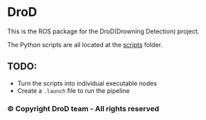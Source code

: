 # DroD

This is the ROS package for the DroD(Drowning Detection) project.

The Python scripts are all located at the [scripts](https://github.com/TSC21/DroD/tree/ROSifiet/scripts) folder.

## TODO:
* Turn the scripts into individual executable nodes
* Create a `.launch` file to run the pipeline

### © Copyright DroD team - All rights reserved
